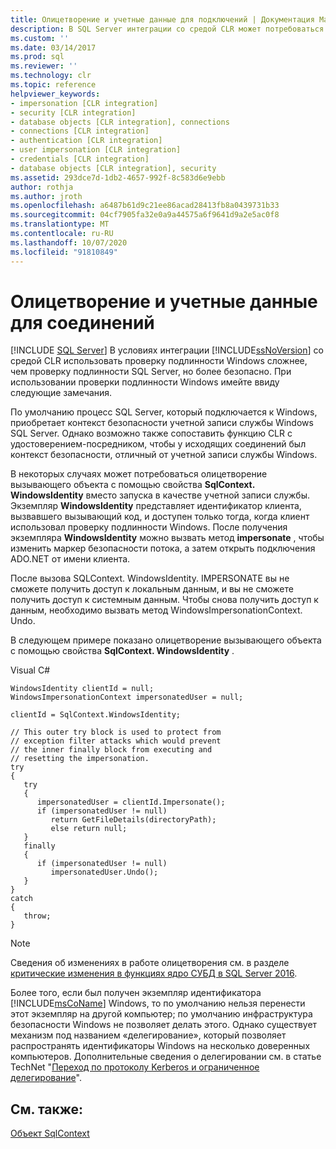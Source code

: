 ```yaml
---
title: Олицетворение и учетные данные для подключений | Документация Майкрософт
description: В SQL Server интеграции со средой CLR может потребоваться олицетворение вызывающего объекта в проверке подлинности Windows с помощью свойства SqlContext. WindowsIdentity.
ms.custom: ''
ms.date: 03/14/2017
ms.prod: sql
ms.reviewer: ''
ms.technology: clr
ms.topic: reference
helpviewer_keywords:
- impersonation [CLR integration]
- security [CLR integration]
- database objects [CLR integration], connections
- connections [CLR integration]
- authentication [CLR integration]
- user impersonation [CLR integration]
- credentials [CLR integration]
- database objects [CLR integration], security
ms.assetid: 293dce7d-1db2-4657-992f-8c583d6e9ebb
author: rothja
ms.author: jroth
ms.openlocfilehash: a6487b61d9c21ee86acad28413fb8a0439731b33
ms.sourcegitcommit: 04cf7905fa32e0a9a44575a6f9641d9a2e5ac0f8
ms.translationtype: MT
ms.contentlocale: ru-RU
ms.lasthandoff: 10/07/2020
ms.locfileid: "91810849"
---
```

# <a name="impersonation-and-credentials-for-connections"></a>Олицетворение и учетные данные для соединений
[!INCLUDE [SQL Server](../../../includes/applies-to-version/sqlserver.md)]
  В условиях интеграции [!INCLUDE[ssNoVersion](../../../includes/ssnoversion-md.md)] со средой CLR использовать проверку подлинности Windows сложнее, чем проверку подлинности SQL Server, но более безопасно. При использовании проверки подлинности Windows имейте ввиду следующие замечания.  
  
 По умолчанию процесс SQL Server, который подключается к Windows, приобретает контекст безопасности учетной записи службы Windows SQL Server. Однако возможно также сопоставить функцию CLR с удостоверением-посредником, чтобы у исходящих соединений был контекст безопасности, отличный от учетной записи службы Windows.  
  
 В некоторых случаях может потребоваться олицетворение вызывающего объекта с помощью свойства **SqlContext. WindowsIdentity** вместо запуска в качестве учетной записи службы. Экземпляр **WindowsIdentity** представляет идентификатор клиента, вызвавшего вызывающий код, и доступен только тогда, когда клиент использовал проверку подлинности Windows. После получения экземпляра **WindowsIdentity** можно вызвать метод **impersonate** , чтобы изменить маркер безопасности потока, а затем открыть подключения ADO.NET от имени клиента.  
  
 После вызова SQLContext. WindowsIdentity. IMPERSONATE вы не сможете получить доступ к локальным данным, и вы не сможете получить доступ к системным данным. Чтобы снова получить доступ к данным, необходимо вызвать метод WindowsImpersonationContext. Undo.  
  
 В следующем примере показано олицетворение вызывающего объекта с помощью свойства **SqlContext. WindowsIdentity** .  
  
 Visual C#  
  
```  
WindowsIdentity clientId = null;  
WindowsImpersonationContext impersonatedUser = null;  
  
clientId = SqlContext.WindowsIdentity;  
  
// This outer try block is used to protect from   
// exception filter attacks which would prevent  
// the inner finally block from executing and   
// resetting the impersonation.  
try  
{  
   try  
   {  
      impersonatedUser = clientId.Impersonate();  
      if (impersonatedUser != null)  
         return GetFileDetails(directoryPath);  
         else return null;  
   }  
   finally  
   {  
      if (impersonatedUser != null)  
         impersonatedUser.Undo();  
   }  
}  
catch  
{  
   throw;  
}  
```  
  
> [!NOTE]  
>  Сведения об изменениях в работе олицетворения см. в разделе [критические изменения в функциях ядро СУБД в SQL Server 2016](../../../database-engine/breaking-changes-to-database-engine-features-in-sql-server-2016.md).  
  
 Более того, если был получен экземпляр идентификатора [!INCLUDE[msCoName](../../../includes/msconame-md.md)] Windows, то по умолчанию нельзя перенести этот экземпляр на другой компьютер; по умолчанию инфраструктура безопасности Windows не позволяет делать этого. Однако существует механизм под названием «делегирование», который позволяет распространять идентификаторы Windows на несколько доверенных компьютеров. Дополнительные сведения о делегировании см. в статье TechNet "[Переход по протоколу Kerberos и ограниченное делегирование](/previous-versions/windows/it-pro/windows-server-2003/cc739587(v=ws.10))".  
  
## <a name="see-also"></a>См. также:  
 [Объект SqlContext](../../../relational-databases/clr-integration-data-access-in-process-ado-net/sqlcontext-object.md)  
  
